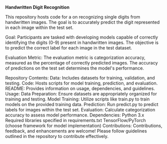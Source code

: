 **Handwritten Digit Recognition**

This repository hosts code for a on recognizing single digits from handwritten images. The goal is to accurately predict the digit represented in each image within the test set.

Goal: Participants are tasked with developing models capable of correctly identifying the digits (0-9) present in handwritten images. The objective is to predict the correct label for each image in the test dataset.

Evaluation Metric: The evaluation metric is categorization accuracy, measured as the percentage of correctly predicted images. The accuracy of predictions on the test set determines the model's performance.

Repository Contents: Data: Includes datasets for training, validation, and testing. Code: Hosts scripts for model training, prediction, and evaluation. README: Provides information on usage, dependencies, and guidelines. Usage: Data Preparation: Ensure datasets are appropriately organized for training and testing. Model Training: Utilize scripts like train.py to train models on the provided training data. Prediction: Run predict.py to predict labels for images within the test set. Evaluation: Calculate categorization accuracy to assess model performance. Dependencies: Python 3.x Required libraries specified in requirements.txt TensorFlow/PyTorch (choose framework for model implementation) Contributions: Contributions, feedback, and enhancements are welcome! Please follow guidelines outlined in the repository to contribute effectively.
